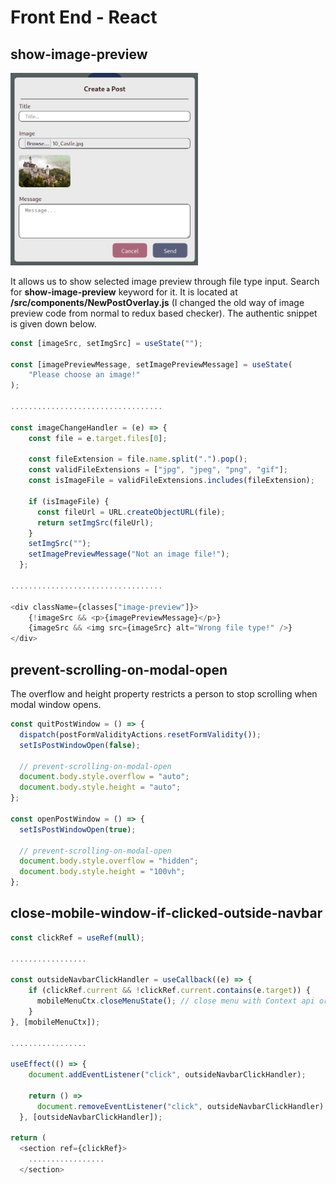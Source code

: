 # Front End - React

## show-image-preview

<img src="./readme-images/image-preview-window.png" style="width: 300px">

It allows us to show selected image preview through file type input. Search for **show-image-preview** keyword for it. It is located at **/src/components/NewPostOverlay.js** (I changed the old way of image preview code from normal to redux based checker). The authentic snippet is given down below.

```javascript
const [imageSrc, setImgSrc] = useState("");

const [imagePreviewMessage, setImagePreviewMessage] = useState(
    "Please choose an image!"
);

..................................

const imageChangeHandler = (e) => {
    const file = e.target.files[0];

    const fileExtension = file.name.split(".").pop();
    const validFileExtensions = ["jpg", "jpeg", "png", "gif"];
    const isImageFile = validFileExtensions.includes(fileExtension);

    if (isImageFile) {
      const fileUrl = URL.createObjectURL(file);
      return setImgSrc(fileUrl);
    }
    setImgSrc("");
    setImagePreviewMessage("Not an image file!");
  };

..................................

<div className={classes["image-preview"]}>
    {!imageSrc && <p>{imagePreviewMessage}</p>}
    {imageSrc && <img src={imageSrc} alt="Wrong file type!" />}
</div>

```

## prevent-scrolling-on-modal-open

The overflow and height property restricts a person to stop scrolling when modal window opens.

```javascript
const quitPostWindow = () => {
  dispatch(postFormValidityActions.resetFormValidity());
  setIsPostWindowOpen(false);

  // prevent-scrolling-on-modal-open
  document.body.style.overflow = "auto";
  document.body.style.height = "auto";
};

const openPostWindow = () => {
  setIsPostWindowOpen(true);

  // prevent-scrolling-on-modal-open
  document.body.style.overflow = "hidden";
  document.body.style.height = "100vh";
};
```

## close-mobile-window-if-clicked-outside-navbar

```javascript
const clickRef = useRef(null);

.................

const outsideNavbarClickHandler = useCallback((e) => {
    if (clickRef.current && !clickRef.current.contains(e.target)) {
      mobileMenuCtx.closeMenuState(); // close menu with Context api or other state management tool
    }
}, [mobileMenuCtx]);

.................

useEffect(() => {
    document.addEventListener("click", outsideNavbarClickHandler);

    return () =>
      document.removeEventListener("click", outsideNavbarClickHandler);
  }, [outsideNavbarClickHandler]);

return (
  <section ref={clickRef}>
    .................
  </section>

```
